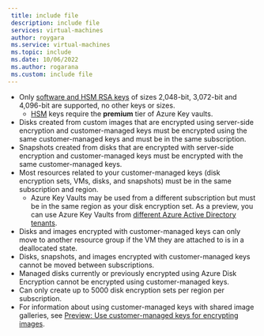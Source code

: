 ```yaml
---
 title: include file
 description: include file
 services: virtual-machines
 author: roygara
 ms.service: virtual-machines
 ms.topic: include
 ms.date: 10/06/2022
 ms.author: rogarana
 ms.custom: include file
---
```

- Only [software and HSM RSA keys](../articles/key-vault/keys/about-keys.md) of sizes 2,048-bit, 3,072-bit and 4,096-bit are supported, no other keys or sizes.
    - [HSM](../articles/key-vault/keys/hsm-protected-keys.md) keys require the **premium** tier of Azure Key vaults.
- Disks created from custom images that are encrypted using server-side encryption and customer-managed keys must be encrypted using the same customer-managed keys and must be in the same subscription.
- Snapshots created from disks that are encrypted with server-side encryption and customer-managed keys must be encrypted with the same customer-managed keys.
- Most resources related to your customer-managed keys (disk encryption sets, VMs, disks, and snapshots) must be in the same subscription and region.
    - Azure Key Vaults may be used from a different subscription but must be in the same region as your disk encryption set. As a preview, you can use Azure Key Vaults from [different Azure Active Directory tenants](../articles/virtual-machines/disks-cross-tenant-customer-managed-keys.md).
- Disks and images encrypted with customer-managed keys can only move to another resource group if the VM they are attached to is in a deallocated state.
- Disks, snapshots, and images encrypted with customer-managed keys cannot be moved between subscriptions.
- Managed disks currently or previously encrypted using Azure Disk Encryption cannot be encrypted using customer-managed keys.
- Can only create up to 5000 disk encryption sets per region per subscription.
- For information about using customer-managed keys with shared image galleries, see [Preview: Use customer-managed keys for encrypting images](../articles/virtual-machines/image-version-encryption.md).

